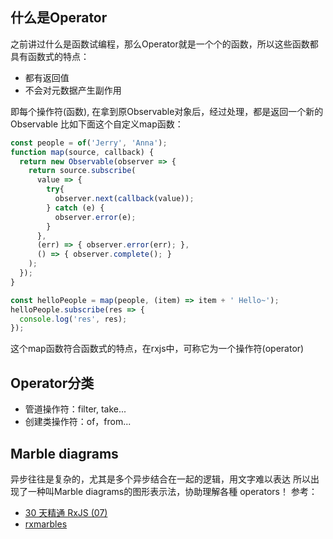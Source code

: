 ## 什么是Operator
之前讲过什么是函数试编程，那么Operator就是一个个的函数，所以这些函数都具有函数式的特点：
- 都有返回值
- 不会对元数据产生副作用

即每个操作符(函数), 在拿到原Observable对象后，经过处理，都是返回一个新的Observable
比如下面这个自定义map函数：
```typescript
const people = of('Jerry', 'Anna');
function map(source, callback) {
  return new Observable(observer => {
    return source.subscribe(
      value => {
        try{
          observer.next(callback(value));
        } catch (e) {
          observer.error(e);
        }
      },
      (err) => { observer.error(err); },
      () => { observer.complete(); }
    );
  });
}

const helloPeople = map(people, (item) => item + ' Hello~');
helloPeople.subscribe(res => {
  console.log('res', res);
});
```

这个map函数符合函数式的特点，在rxjs中，可称它为一个操作符(operator)

## Operator分类
- 管道操作符：filter, take...
- 创建类操作符：of，from...


## Marble diagrams
异步往往是复杂的，尤其是多个异步结合在一起的逻辑，用文字难以表达
所以出现了一种叫Marble diagrams的图形表示法，协助理解各種 operators！
参考：
- [30 天精通 RxJS (07)](https://blog.jerry-hong.com/series/rxjs/thirty-days-RxJS-07/)
- [rxmarbles](https://rxmarbles.com/)
